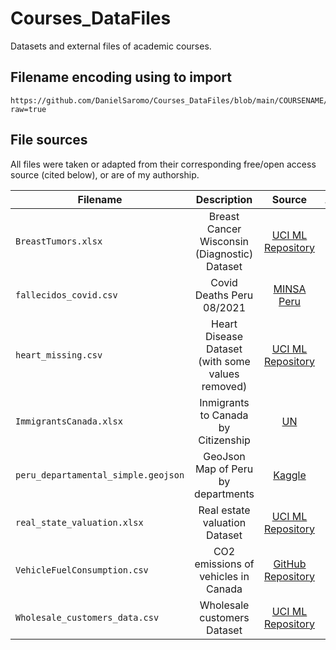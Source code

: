 # Courses_DataFiles
Datasets and external files of academic courses.

## Filename encoding using to import

```python3
https://github.com/DanielSaromo/Courses_DataFiles/blob/main/COURSENAME/FILENAME?raw=true
```

## File sources

All files were taken or adapted from their corresponding free/open access source (cited below), or are of my authorship.

<!-- Name change means adaptation -->

| Filename |  Description    | Source | Adapted?|
|---|:-:|:-:|:-:|
| `BreastTumors.xlsx` | Breast Cancer Wisconsin (Diagnostic) Dataset | [UCI ML Repository](https://archive.ics.uci.edu/ml/datasets/Breast+Cancer+Wisconsin+%28Diagnostic%29)|✅|
| `fallecidos_covid.csv` | Covid Deaths Peru 08/2021 | [MINSA Peru](https://www.minsa.gob.pe/datosabiertos/)|❌|
| `heart_missing.csv` | Heart Disease Dataset (with some values removed) | [UCI ML Repository](https://archive.ics.uci.edu/ml/datasets/Heart+Disease)|✅|
| `ImmigrantsCanada.xlsx` | Inmigrants to Canada by Citizenship | [UN](https://www.un.org/en/development/desa/population/migration/data/empirical2/migrationflows.asp)|✅|
| `peru_departamental_simple.geojson` | GeoJson Map of Peru by departments | [Kaggle](https://www.kaggle.com/noemelo/geojson-departamentos-peru)|✅|
| `real_state_valuation.xlsx` | Real estate valuation Dataset | [UCI ML Repository](https://archive.ics.uci.edu/ml/datasets/Real+estate+valuation+data+set)|❌|
| `VehicleFuelConsumption.csv` | CO2 emissions of vehicles in Canada | [GitHub Repository](https://github.com/anandprabhakar0507/Python-simple-linear-Regression/blob/master/ML0101EN-Reg-Simple-Linear-Regression-Co2-py-v1.md)|✅|
| `Wholesale_customers_data.csv` | Wholesale customers Dataset |[UCI ML Repository](https://archive.ics.uci.edu/ml/datasets/wholesale+customers)|❌|


